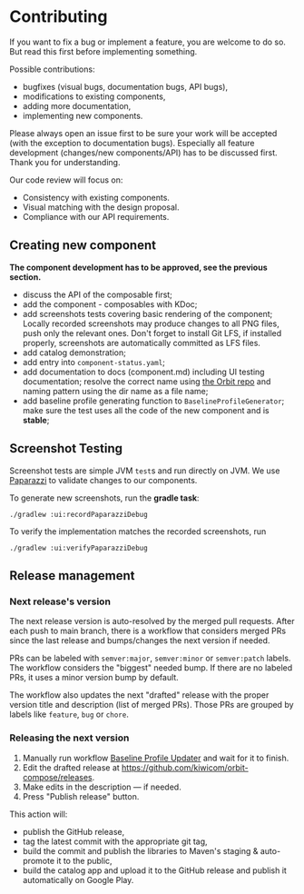 # Contributing

If you want to fix a bug or implement a feature, you are welcome to do so. But read this first before implementing something.

Possible contributions:

- bugfixes (visual bugs, documentation bugs, API bugs),
- modifications to existing components,
- adding more documentation,
- implementing new components.

Please always open an issue first to be sure your work will be accepted (with the exception to documentation bugs). Especially all feature development (changes/new components/API) has to be discussed first. Thank you for understanding.

Our code review will focus on:

- Consistency with existing components.
- Visual matching with the design proposal.
- Compliance with our API requirements.

## Creating new component

**The component development has to be approved, see the previous section.**

- discuss the API of the composable first;
- add the component - composables with KDoc;
- add screenshots tests covering basic rendering of the component; Locally recorded screenshots may produce changes to all PNG files, push only the relevant ones. Don't forget to install Git LFS, if installed properly, screenshots are automatically committed as LFS files.
- add catalog demonstration;
- add entry into `component-status.yaml`;
- add documentation to docs (component.md) including UI testing documentation; resolve the correct name using [the Orbit repo](https://github.com/kiwicom/orbit/tree/master/docs/src/documentation) and naming pattern using the dir name as a file name;
- add baseline profile generating function to `BaselineProfileGenerator`; make sure the test uses all the code of the new component and is **stable**;

## Screenshot Testing

Screenshot tests are simple JVM  `test`s and run directly on JVM. We
use [Paparazzi](https://github.com/cashapp/paparazzi) to validate changes to our components.

To generate new screenshots, run the **gradle task**:

`./gradlew :ui:recordPaparazziDebug`

To verify the implementation matches the recorded screenshots, run

`./gradlew :ui:verifyPaparazziDebug`

## Release management

### Next release's version

The next release version is auto-resolved by the merged pull requests. After each push to main branch, there is a workflow that considers merged PRs since the last release and bumps/changes the next version if needed.

PRs can be labeled with `semver:major`, `semver:minor` or `semver:patch` labels. The workflow considers the "biggest" needed bump. If there are no labeled PRs, it uses a minor version bump by default.

The workflow also updates the next "drafted" release with the proper version title and description (list of merged PRs). Those PRs are grouped by labels like `feature`, `bug` or `chore`.

### Releasing the next version

1. Manually run workflow [Baseline Profile Updater](https://github.com/kiwicom/orbit-compose/actions/workflows/baseline-profile-updater.yml) and wait for it to finish.
2. Edit the drafted release at https://github.com/kiwicom/orbit-compose/releases.
3. Make edits in the description — if needed.
4. Press "Publish release" button.

This action will:
- publish the GitHub release,
- tag the latest commit with the appropriate git tag,
- build the commit and publish the libraries to Maven's staging & auto-promote it to the public,
- build the catalog app and upload it to the GitHub release and publish it automatically on Google Play.
